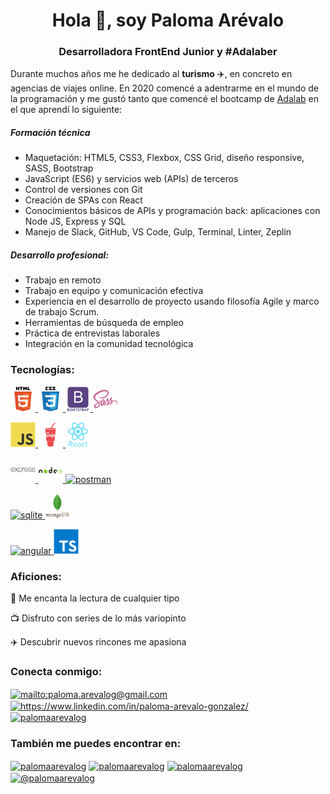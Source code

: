 
<h1 align="center">Hola 👋, soy Paloma Arévalo</h1>
<h3 align="center">Desarrolladora FrontEnd Junior y #Adalaber</h3>

Durante muchos años me he dedicado al **turismo** ✈️, en concreto en agencias de viajes online. En 2020 comencé a adentrarme en el mundo de la programación y me gustó tanto que comencé el bootcamp de [Adalab](https://adalab.es/) en el que aprendí lo siguiente:

##### Formación técnica
- Maquetación: HTML5, CSS3, Flexbox, CSS Grid, diseño responsive, SASS, Bootstrap
- JavaScript (ES6) y servicios web (APIs) de terceros
- Control de versiones con Git
- Creación de SPAs con React
- Conocimientos básicos de APIs y programación back: aplicaciones con Node JS, Express y SQL
- Manejo de Slack, GitHub, VS Code, Gulp, Terminal, Linter, Zeplin

##### Desarrollo profesional:
- Trabajo en remoto
- Trabajo en equipo y comunicación efectiva
- Experiencia en el desarrollo de proyecto usando filosofía Agile y marco de trabajo Scrum.
- Herramientas de búsqueda de empleo
- Práctica de entrevistas laborales
- Integración en la comunidad tecnológica

### Tecnologías:

<a href="https://www.w3.org/html/" target="_blank"> <img src="https://raw.githubusercontent.com/devicons/devicon/master/icons/html5/html5-original-wordmark.svg" alt="html5" width="40" height="40"/> </a>
<a href="https://www.w3schools.com/css/" target="_blank"> <img src="https://raw.githubusercontent.com/devicons/devicon/master/icons/css3/css3-original-wordmark.svg" alt="css3" width="40" height="40"/> </a> 
<a href="https://getbootstrap.com" target="_blank"> <img src="https://raw.githubusercontent.com/devicons/devicon/master/icons/bootstrap/bootstrap-plain-wordmark.svg" alt="bootstrap" width="40" height="40"/> </a> 
<a href="https://sass-lang.com" target="_blank"> <img src="https://raw.githubusercontent.com/devicons/devicon/master/icons/sass/sass-original.svg" alt="sass" width="40" height="40"/> </a> 

<a href="https://developer.mozilla.org/en-US/docs/Web/JavaScript" target="_blank"> <img src="https://raw.githubusercontent.com/devicons/devicon/master/icons/javascript/javascript-original.svg" alt="javascript" width="40" height="40"/> </a> 
<a href="https://gulpjs.com" target="_blank"> <img src="https://raw.githubusercontent.com/devicons/devicon/master/icons/gulp/gulp-plain.svg" alt="gulp" width="40" height="40"/> </a> 
<a href="https://reactjs.org/" target="_blank"> <img src="https://raw.githubusercontent.com/devicons/devicon/master/icons/react/react-original-wordmark.svg" alt="react" width="40" height="40"/> </a> 

<a href="https://expressjs.com" target="_blank"> <img src="https://raw.githubusercontent.com/devicons/devicon/master/icons/express/express-original-wordmark.svg" alt="express" width="40" height="40"/> </a> 
<a href="https://nodejs.org" target="_blank"> <img src="https://raw.githubusercontent.com/devicons/devicon/master/icons/nodejs/nodejs-original-wordmark.svg" alt="nodejs" width="40" height="40"/> </a> 
<a href="https://postman.com" target="_blank"> <img src="https://www.vectorlogo.zone/logos/getpostman/getpostman-icon.svg" alt="postman" width="40" height="40"/> </a> 
 
<a href="https://www.sqlite.org/" target="_blank"> <img src="https://www.vectorlogo.zone/logos/sqlite/sqlite-icon.svg" alt="sqlite" width="40" height="40"/> </a> 
<a href="https://www.mongodb.com/" target="_blank"> <img src="https://raw.githubusercontent.com/devicons/devicon/master/icons/mongodb/mongodb-original-wordmark.svg" alt="mongodb" width="40" height="40"/> </a> 

<a href="https://angular.io" target="_blank"> <img src="https://angular.io/assets/images/logos/angular/angular.svg" alt="angular" width="40" height="40"/> </a> 
<a href="https://www.typescriptlang.org/" target="_blank"> <img src="https://raw.githubusercontent.com/devicons/devicon/master/icons/typescript/typescript-original.svg" alt="typescript" width="40" height="40"/> </a>

### Aficiones:

📖 Me encanta la lectura de cualquier tipo 

📺 Disfruto con series de lo más variopinto

✈️ Descubrir nuevos rincones me apasiona

### Conecta conmigo:

<a href="mailto:paloma.arevalog@gmail.com" target="blank"><img align="center" src="https://img.icons8.com/external-kiranshastry-lineal-color-kiranshastry/64/000000/external-envelope-creative-kiranshastry-lineal-color-kiranshastry.png" alt="mailto:paloma.arevalog@gmail.com" height="30" width="40" /></a>
<a href="https://linkedin.com/in/paloma-arevalo-gonzalez/" target="blank"><img align="center" src="https://raw.githubusercontent.com/rahuldkjain/github-profile-readme-generator/master/src/images/icons/Social/linked-in-alt.svg" alt="https://www.linkedin.com/in/paloma-arevalo-gonzalez/" height="30" width="40" /></a>
<a href="https://twitter.com/palomaarevalog" target="blank"><img align="center" src="https://raw.githubusercontent.com/rahuldkjain/github-profile-readme-generator/master/src/images/icons/Social/twitter.svg" alt="palomaarevalog" height="30" width="40" /></a>

### También me puedes encontrar en:

<a href="https://codepen.io/palomaarevalog" target="blank"><img align="center" src="https://raw.githubusercontent.com/rahuldkjain/github-profile-readme-generator/master/src/images/icons/Social/codepen.svg" alt="palomaarevalog" height="30" width="40" /></a>
<a href="https://dev.to/palomaarevalog" target="blank"><img align="center" src="https://cdn.jsdelivr.net/npm/simple-icons@3.0.1/icons/dev-dot-to.svg" alt="palomaarevalog" height="30" width="40" /></a>
<a href="https://stackoverflow.com/users/palomaarevalog" target="blank"><img align="center" src="https://raw.githubusercontent.com/rahuldkjain/github-profile-readme-generator/master/src/images/icons/Social/stack-overflow.svg" alt="palomaarevalog" height="30" width="40" /></a>
<a href="https://medium.com/@palomaarevalog" target="blank"><img align="center" src="https://raw.githubusercontent.com/rahuldkjain/github-profile-readme-generator/master/src/images/icons/Social/medium.svg" alt="@palomaarevalog" height="30" width="40" /></a>




